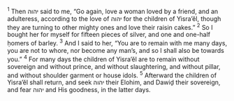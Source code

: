 <sup>1</sup> Then יהוה said to me, “Go again, love a woman loved by a friend, and an adulteress, according to the love of יהוה for the children of Yisra’ĕl, though they are turning to other mighty ones and love their raisin cakes.”
<sup>2</sup> So I bought her for myself for fifteen pieces of silver, and one and one-half ḥomers of barley.
<sup>3</sup> And I said to her, “You are to remain with me many days, you are not to whore, nor become any man’s, and so I shall also be towards you.”
<sup>4</sup> For many days the children of Yisra’ĕl are to remain without sovereign and without prince, and without slaughtering, and without pillar, and without shoulder garment or house idols.
<sup>5</sup> Afterward the children of Yisra’ĕl shall return, and seek יהוה their Elohim, and Dawiḏ their sovereign, and fear יהוה and His goodness, in the latter days.
